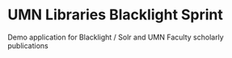 # UMN Libraries Blacklight Sprint
Demo application for Blacklight / Solr and UMN Faculty scholarly publications
